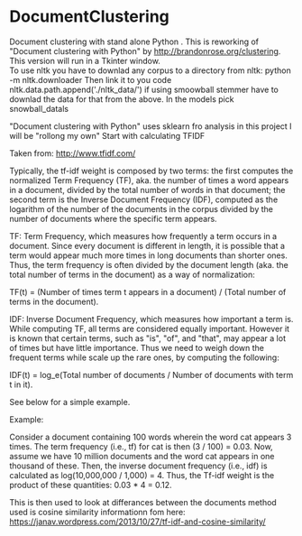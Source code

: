 # DocumentClustering
Document clustering with stand alone Python . This is reworking of "Document clustering with Python" by  http://brandonrose.org/clustering. This version will run in a Tkinter window.  
To use nltk you have to downlad any corpus to a directory from nltk:
python -m nltk.downloader
Then link it to you code nltk.data.path.append('./nltk_data/') 
if using smoowball stemmer have to downlad the data for that from the above. In the models pick snowball_datals

"Document clustering with Python" uses sklearn fro analysis in this project I will be "rollong my own" Start with calculating TFIDF

Taken from:
http://www.tfidf.com/


Typically, the tf-idf weight is composed by two terms: the first computes the normalized Term Frequency (TF), aka. the number of times a word appears in a document, divided by the total number of words in that document; the second term is the Inverse Document Frequency (IDF), computed as the logarithm of the number of the documents in the corpus divided by the number of documents where the specific term appears.

TF: Term Frequency, which measures how frequently a term occurs in a document. Since every document is different in length, it is possible that a term would appear much more times in long documents than shorter ones. Thus, the term frequency is often divided by the document length (aka. the total number of terms in the document) as a way of normalization: 

TF(t) = (Number of times term t appears in a document) / (Total number of terms in the document).

IDF: Inverse Document Frequency, which measures how important a term is. While computing TF, all terms are considered equally important. However it is known that certain terms, such as "is", "of", and "that", may appear a lot of times but have little importance. Thus we need to weigh down the frequent terms while scale up the rare ones, by computing the following: 

IDF(t) = log_e(Total number of documents / Number of documents with term t in it).

See below for a simple example.

Example:

Consider a document containing 100 words wherein the word cat appears 3 times. The term frequency (i.e., tf) for cat is then (3 / 100) = 0.03. Now, assume we have 10 million documents and the word cat appears in one thousand of these. Then, the inverse document frequency (i.e., idf) is calculated as log(10,000,000 / 1,000) = 4. Thus, the Tf-idf weight is the product of these quantities: 0.03 * 4 = 0.12.



This is then used to look at differances between the documents
method used is cosine similarity informationn fom here:
https://janav.wordpress.com/2013/10/27/tf-idf-and-cosine-similarity/
